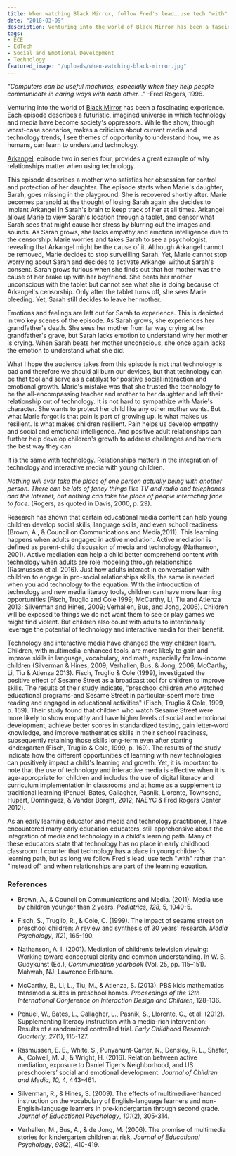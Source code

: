 ```yaml
---
title: When watching Black Mirror, follow Fred's lead….use tech "with" rather than "instead of"…
date: "2018-03-09"
description: Venturing into the world of Black Mirror has been a fascinating experience. Each episode describes a futuristic, imagined universe in which technology and media have become society's oppressors.
tags: 
- ECE
- EdTech
- Social and Emotional Development
- Technology
featured_image: "/uploads/when-watching-black-mirror.jpg"
---
```

<em>"Computers can be useful machines, especially when they help people communicate in caring ways with each other…"</em> -Fred Rogers, 1996.

Venturing into the world of <a href="https://en.wikipedia.org/wiki/Black_Mirror">Black Mirror</a> has been a fascinating experience. Each episode describes a futuristic, imagined universe in which technology and media have become society's oppressors. While the show, through worst-case scenarios, makes a criticism about current media and technology trends, I see themes of opportunity to understand how, we as humans, can learn to understand technology.

<a href="https://en.wikipedia.org/wiki/Arkangel_(Black_Mirror)">Arkangel</a>, episode two in series four, provides a great example of why relationships matter when using technology.

This episode describes a mother who satisfies her obsession for control and protection of her daughter. The episode starts when Marie's daughter, Sarah, goes missing in the playground. She is recovered shortly after. Marie becomes paranoid at the thought of losing Sarah again she decides to implant Arkangel in Sarah's brain to keep track of her at all times. Arkangel allows Marie to view Sarah's location through a tablet, and censor what Sarah sees that might cause her stress by blurring out the images and sounds. As Sarah grows, she lacks empathy and emotion intelligence due to the censorship. Marie worries and takes Sarah to see a psychologist, revealing that Arkangel might be the cause of it. Although Arkangel cannot be removed, Marie decides to stop surveilling Sarah. Yet, Marie cannot stop worrying about Sarah and decides to activate Arkangel without Sarah's consent. Sarah grows furious when she finds out that her mother was the cause of her brake up with her boyfriend. She beats her mother unconscious with the tablet but cannot see what she is doing because of Arkangel's censorship. Only after the tablet turns off, she sees Marie bleeding. Yet, Sarah still decides to leave her mother.

Emotions and feelings are left out for Sarah to experience. This is depicted in two key scenes of the episode. As Sarah grows, she experiences her grandfather's death. She sees her mother from far way crying at her grandfather's grave, but Sarah lacks emotion to understand why her mother is crying. When Sarah beats her mother unconscious, she once again lacks the emotion to understand what she did.

What I hope the audience takes from this episode is not that technology is bad and therefore we should all burn our devices, but that technology can be that tool and serve as a catalyst for positive social interaction and emotional growth. Marie's mistake was that she trusted the technology to be the all-encompassing teacher and mother to her daughter and left their relationship out of technology. It is not hard to sympathize with Marie's character. She wants to protect her child like any other mother wants. But what Marie forgot is that pain is part of growing up. Is what makes us resilient. Is what makes children resilient. Pain helps us develop empathy and social and emotional intelligence. And positive adult relationships can further help develop children's growth to address challenges and barriers the best way they can.

It is the same with technology. Relationships matters in the integration of technology and interactive media with young children.

<em>Nothing will ever take the place of one person actually being with another person. There can be lots of fancy things like TV and radio and telephones and the Internet, but nothing can take the place of people interacting face to face.</em> (Rogers, as quoted in Davis, 2000, p. 29).

Research has shown that certain educational media content can help young children develop social skills, language skills, and even school readiness (Brown, A., &amp; Council on Communications and Media,2011). This learning happens when adults engaged in active mediation. Active mediation is defined as parent-child discussion of media and technology (Nathanson, 2001). Active mediation can help a child better comprehend content with technology when adults are role modeling through relationships (Rasmussen et al. 2016). Just how adults interact in conversation with children to engage in pro-social relationships skills, the same is needed when you add technology to the equation. With the introduction of technology and new media literacy tools, children can have more learning opportunities (Fisch, Truglio and Cole 1999; McCarthy, Li, Tiu and Atienza 2013; Silverman and Hines, 2009; Verhallen, Bus, and Jong, 2006). Children will be exposed to things we do not want them to see or play games we might find violent. But children also count with adults to intentionally leverage the potential of technology and interactive media for their benefit.

Technology and interactive media have changed the way children learn. Children, with multimedia-enhanced tools, are more likely to gain and improve skills in language, vocabulary, and math, especially for low-income children (Silverman &amp; Hines, 2009; Verhallen, Bus, &amp; Jong, 2006; McCarthy, Li, Tiu &amp; Atienza 2013). Fisch, Truglio &amp; Cole (1999), investigated the positive effect of Sesame Street as a broadcast tool for children to improve skills. The results of their study indicate, "preschool children who watched educational programs-and Sesame Street in particular-spent more time reading and engaged in educational activities" (Fisch, Truglio &amp; Cole, 1999, p. 169). Their study found that children who watch Sesame Street were more likely to show empathy and have higher levels of social and emotional development, achieve better scores in standardized testing, gain letter-word knowledge, and improve mathematics skills in their school readiness, subsequently retaining those skills long-term even after starting kindergarten (Fisch, Truglio &amp; Cole, 1999, p. 169). The results of the study indicate how the different opportunities of learning with new technologies can positively impact a child's learning and growth. Yet, it is important to note that the use of technology and interactive media is effective when it is age-appropriate for children and includes the use of digital literacy and curriculum implementation in classrooms and at home as a supplement to traditional learning (Penuel, Bates, Gallagher, Pasnik, Llorente, Townsend, Hupert, Dominguez, &amp; Vander Borght, 2012; NAEYC &amp; Fred Rogers Center 2012).

As an early learning educator and media and technology practitioner, I have encountered many early education educators, still apprehensive about the integration of media and technology in a child's learning path. Many of these educators state that technology has no place in early childhood classroom. I counter that technology has a place in young children's learning path, but as long we follow Fred's lead, use tech "with" rather than "instead of" and when relationships are part of the learning equation.

### References

* Brown, A., &amp; Council on Communications and Media. (2011). Media use by children younger than 2 years. <em>Pediatrics, 128, </em>5, 1040-5.

* Fisch, S., Truglio, R., &amp; Cole, C. (1999). The impact of sesame street on preschool children: A review and synthesis of 30 years' research. <em>Media Psychology</em>, <em>1</em>(2), 165-190.

* Nathanson, A. I. (2001). Mediation of children’s television viewing: Working toward conceptual clarity and common understanding. In W. B. Gudykunst (Ed.), <em>Communication yearbook</em> (Vol. 25, pp. 115–151). Mahwah, NJ: Lawrence Erlbaum.

* McCarthy, B., Li, L., Tiu, M., &amp; Atienza, S. (2013). PBS kids mathematics transmedia suites in preschool homes. <em>Proceedings of the 12th International Conference on Interaction Design and Children</em>, 128-136.

* Penuel, W., Bates, L., Gallagher, L., Pasnik, S., Llorente, C., et al. (2012). Supplementing literacy instruction with a media-rich intervention: Results of a randomized controlled trial. <em>Early Childhood Research Quarterly</em>, <em>27</em>(1), 115-127.

* Rasmussen, E. E., White, S., Punyanunt-Carter, N., Densley, R. L., Shafer, A., Colwell, M. J., &amp; Wright, H. (2016). Relation between active mediation, exposure to Daniel Tiger’s Neighborhood, and US preschoolers’ social and emotional development. <em>Journal of Children and Media, 10, </em>4, 443-461.

* Silverman, R., &amp; Hines, S. (2009). The effects of multimedia-enhanced instruction on the vocabulary of English-language learners and non-English-language learners in pre-kindergarten through second grade. <em>Journal of Educational Psychology</em>, <em>101</em>(2), 305-314.

* Verhallen, M., Bus, A., &amp; de Jong, M. (2006). The promise of multimedia stories for kindergarten children at risk. <em>Journal of Educational Psychology</em>, <em>98</em>(2), 410-419.
